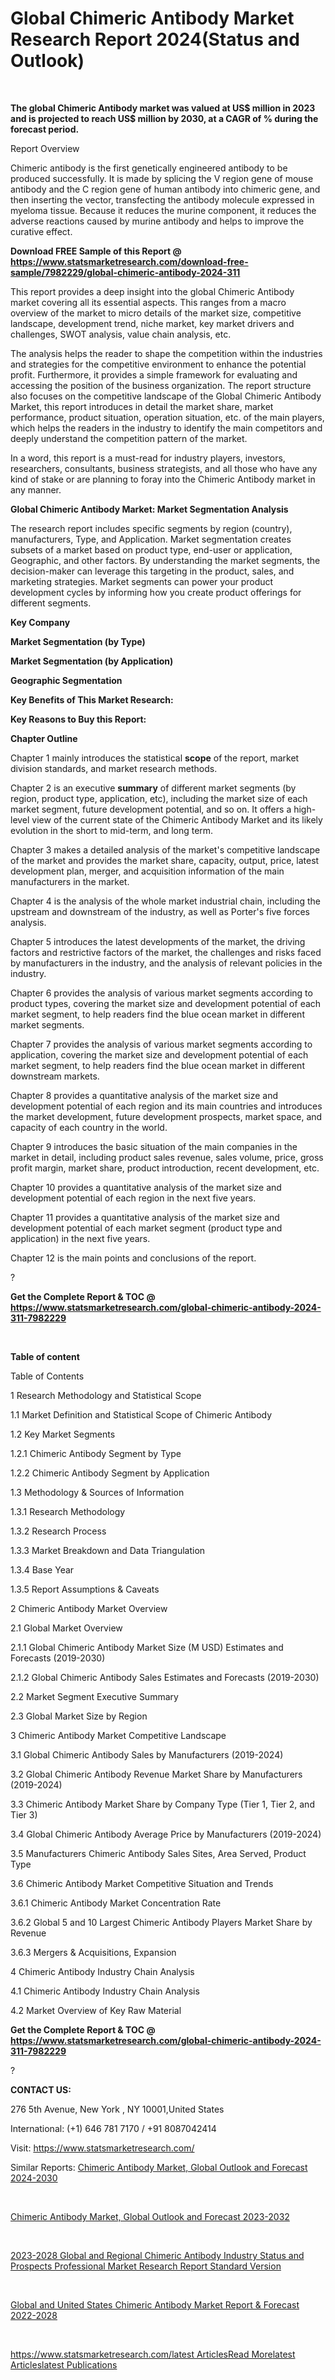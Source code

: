 <h1>Global Chimeric Antibody Market Research Report 2024(Status and Outlook)</h1><br/><p><strong>The global Chimeric Antibody market was valued at US$ million in 2023 and is projected to reach US$ million by 2030, at a <strong>CAGR</strong> of % during the forecast period.</strong></p>
 
 
 
 <p>Report Overview</p>
 
 
 
 <p>Chimeric antibody is the first genetically engineered antibody to be produced successfully. It is made by splicing the V region gene of mouse antibody and the C region gene of human antibody into chimeric gene, and then inserting the vector, transfecting the antibody molecule expressed in myeloma tissue. Because it reduces the murine component, it reduces the adverse reactions caused by murine antibody and helps to improve the curative effect.</p>
 
 
 
 <p><strong>Download FREE Sample of this Report @ <a href="https://www.statsmarketresearch.com/download-free-sample/7982229/global-chimeric-antibody-2024-311">https://www.statsmarketresearch.com/download-free-sample/7982229/global-chimeric-antibody-2024-311</a></strong></p>
 
 
 
 <p>This report provides a deep insight into the global Chimeric Antibody market covering all its essential aspects. This ranges from a macro overview of the market to micro details of the market size, competitive landscape, development trend, niche market, key market drivers and challenges, SWOT analysis, value chain analysis, etc.</p>
 
 
 
 <p>The analysis helps the reader to shape the competition within the industries and strategies for the competitive environment to enhance the potential profit. Furthermore, it provides a simple framework for evaluating and accessing the position of the business organization. The report structure also focuses on the competitive landscape of the Global Chimeric Antibody Market, this report introduces in detail the market share, market performance, product situation, operation situation, etc. of the main players, which helps the readers in the industry to identify the main competitors and deeply understand the competition pattern of the market.</p>
 
 
 
 <p>In a word, this report is a must-read for industry players, investors, researchers, consultants, business strategists, and all those who have any kind of stake or are planning to foray into the Chimeric Antibody market in any manner.</p>
 
 
 
 <p><strong>Global Chimeric Antibody Market: Market Segmentation Analysis</strong></p>
 
 
 
 <p>The research report includes specific segments by region (country), manufacturers, Type, and Application. Market segmentation creates subsets of a market based on product type, end-user or application, Geographic, and other factors. By understanding the market segments, the decision-maker can leverage this targeting in the product, sales, and marketing strategies. Market segments can power your product development cycles by informing how you create product offerings for different segments.</p>
 
 
 
 <p><strong>Key Company</strong></p>
 
 
 
 <p><strong>Market Segmentation (by Type)</strong></p>
 
 
 
 <p><strong>Market Segmentation (<strong>by Application</strong>)</strong></p>
 
 
 
 <p><strong>Geographic Segmentation</strong></p>
 
 
 
 <p><strong>Key Benefits of This Market Research:</strong></p>
 
 
 
 <p><strong>Key <strong>Reasons to Buy</strong> this Report:</strong></p>
 
 
 
 <p><strong>Chapter Outline</strong></p>
 
 
 
 <p>Chapter 1 mainly introduces the statistical <strong>scope</strong> of the report, market division standards, and market research methods.</p>
 
 
 
 <p>Chapter 2 is an executive <strong>summary</strong> of different market segments (by region, product type, application, etc), including the market size of each market segment, future development potential, and so on. It offers a high-level view of the current state of the Chimeric Antibody Market and its likely evolution in the short to mid-term, and long term.</p>
 
 
 
 <p>Chapter 3 makes a detailed analysis of the market&#39;s competitive landscape of the market and provides the market share, capacity, output, price, latest development plan, merger, and acquisition information of the main manufacturers in the market.</p>
 
 
 
 <p>Chapter 4 is the analysis of the whole market industrial chain, including the upstream and downstream of the industry, as well as Porter&#39;s five forces analysis.</p>
 
 
 
 <p>Chapter 5 introduces the latest developments of the market, the driving factors and restrictive factors of the market, the challenges and risks faced by manufacturers in the industry, and the analysis of relevant policies in the industry.</p>
 
 
 
 <p>Chapter 6 provides the analysis of various market segments according to product types, covering the market size and development potential of each market segment, to help readers find the blue ocean market in different market segments.</p>
 
 
 
 <p>Chapter 7 provides the analysis of various market segments according to application, covering the market size and development potential of each market segment, to help readers find the blue ocean market in different downstream markets.</p>
 
 
 
 <p>Chapter 8 provides a quantitative analysis of the market size and development potential of each region and its main countries and introduces the market development, future development prospects, market space, and capacity of each country in the world.</p>
 
 
 
 <p>Chapter 9 introduces the basic situation of the main companies in the market in detail, including product sales revenue, sales volume, price, gross profit margin, market share, product introduction, recent development, etc.</p>
 
 
 
 <p>Chapter 10 provides a quantitative analysis of the market size and development potential of each region in the next five years.</p>
 
 
 
 <p>Chapter 11 provides a quantitative analysis of the market size and development potential of each market segment (product type and application) in the next five years.</p>
 
 
 
 <p>Chapter 12 is the main points and conclusions of the report.</p>
 
 
 
 <p>? </p>
 
 
 
 <div><b>Get the Complete Report & TOC @ <a href="https://www.statsmarketresearch.com/global-chimeric-antibody-2024-311-7982229">https://www.statsmarketresearch.com/global-chimeric-antibody-2024-311-7982229</a></b></div>
 
 
 
 <p><br />
 
 <b>Table of content</b></p>
 
 
 
 <p>Table of Contents<br />
 
 1 Research Methodology and Statistical Scope<br />
 
 1.1 Market Definition and Statistical Scope of Chimeric Antibody<br />
 
 1.2 Key Market Segments<br />
 
 1.2.1 Chimeric Antibody Segment by Type<br />
 
 1.2.2 Chimeric Antibody Segment by Application<br />
 
 1.3 Methodology & Sources of Information<br />
 
 1.3.1 Research Methodology<br />
 
 1.3.2 Research Process<br />
 
 1.3.3 Market Breakdown and Data Triangulation<br />
 
 1.3.4 Base Year<br />
 
 1.3.5 Report Assumptions & Caveats<br />
 
 2 Chimeric Antibody Market Overview<br />
 
 2.1 Global Market Overview<br />
 
 2.1.1 Global Chimeric Antibody Market Size (M USD) Estimates and Forecasts (2019-2030)<br />
 
 2.1.2 Global Chimeric Antibody Sales Estimates and Forecasts (2019-2030)<br />
 
 2.2 Market Segment Executive Summary<br />
 
 2.3 Global Market Size by Region<br />
 
 3 Chimeric Antibody Market Competitive Landscape<br />
 
 3.1 Global Chimeric Antibody Sales by Manufacturers (2019-2024)<br />
 
 3.2 Global Chimeric Antibody Revenue Market Share by Manufacturers (2019-2024)<br />
 
 3.3 Chimeric Antibody Market Share by Company Type (Tier 1, Tier 2, and Tier 3)<br />
 
 3.4 Global Chimeric Antibody Average Price by Manufacturers (2019-2024)<br />
 
 3.5 Manufacturers Chimeric Antibody Sales Sites, Area Served, Product Type<br />
 
 3.6 Chimeric Antibody Market Competitive Situation and Trends<br />
 
 3.6.1 Chimeric Antibody Market Concentration Rate<br />
 
 3.6.2 Global 5 and 10 Largest Chimeric Antibody Players Market Share by Revenue<br />
 
 3.6.3 Mergers & Acquisitions, Expansion<br />
 
 4 Chimeric Antibody Industry Chain Analysis<br />
 
 4.1 Chimeric Antibody Industry Chain Analysis<br />
 
 4.2 Market Overview of Key Raw Material</p>
 
 
 
 <div><b>Get the Complete Report & TOC @ <a href="https://www.statsmarketresearch.com/global-chimeric-antibody-2024-311-7982229">https://www.statsmarketresearch.com/global-chimeric-antibody-2024-311-7982229</a></b></div>
 
 
 
 <p>? </p>
 
 
 
 <p><b>CONTACT US:</b><br />
 
 276 5th Avenue, New York , NY 10001,United States<br />
 
 International: (+1) 646 781 7170 / +91 8087042414<br />
 
 Visit: <a href="https://www.statsmarketresearch.com/">https://www.statsmarketresearch.com/</a><br />
 
 Similar Reports: <a href="https://www.statsmarketresearch.com/global-chimeric-antibody-2024-311-7982229">Chimeric Antibody Market, Global Outlook and Forecast 2024-2030</a><br />
 
 <br />
 
 <a href="https://www.statsmarketresearch.com/global-chimeric-antibody-2024-311-7982229">Chimeric Antibody Market, Global Outlook and Forecast 2023-2032</a><br />
 
 <br />
 
 <a href="https://www.statsmarketresearch.com/global-chimeric-antibody-2024-311-7982229">2023-2028 Global and Regional Chimeric Antibody Industry Status and Prospects Professional Market Research Report Standard Version</a><br />
 
 <br />
 
 <a href="https://www.statsmarketresearch.com/global-chimeric-antibody-2024-311-7982229">Global and United States Chimeric Antibody Market Report & Forecast 2022-2028</a><br />
 
 <br />
 
 <a href="https://gyeongbokgung.com">https://www.statsmarketresearch.com/</a><a href="https://hallyeomaritime.com">latest Articles</a><a href="https://jingwansa.com">Read More</a><a href="https://nguoiviet.jp/">latest Articles</a><a href="https://www.intelmarketresearch.com/">latest Publications</a></p>